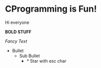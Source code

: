 # CProgramming is Fun!

Hi everyone

**BOLD STUFF**

*Fancy Text*

* Bullet
  * Sub Bullet
    * \* Star with esc char